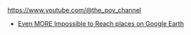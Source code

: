 https://www.youtube.com/@the_pov_channel
- [Even MORE Impossible to Reach places on Google Earth](https://youtu.be/V3wEMY0FKXU)
